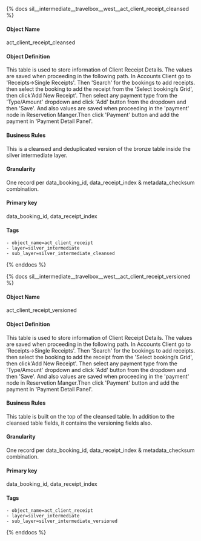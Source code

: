 {% docs sil__intermediate__travelbox__west__act_client_receipt_cleansed %}

#### Object Name
act_client_receipt_cleansed

#### Object Definition
This table is used to store information of Client Receipt Details. The values are saved when proceeding in the
following path. In Accounts Client go to &#39;Receipts-&gt;Single Receipts&#39;. Then &#39;Search&#39; for the bookings to add receipts.
then select the booking to add the receipt from the &#39;Select booking/s Grid&#39;, then click&#39;Add New Receipt&#39;. Then
select any payment type from the &#39;Type/Amount&#39; dropdown and click &#39;Add&#39; button from the dropdown  and
then &#39;Save&#39;. And also values are saved when proceeding in the &#39;payment&#39; node in Reservetion Manger.Then click
&#39;Payment&#39; button and add the payment in &#39;Payment Detail Panel&#39;.

#### Business Rules
This is a cleansed and deduplicated version of the bronze table inside the silver intermediate layer.

#### Granularity
One record per data_booking_id, data_receipt_index & metadata_checksum combination.

#### Primary key
data_booking_id, data_receipt_index

#### Tags
    - object_name=act_client_receipt
    - layer=silver_intermediate
    - sub_layer=silver_intermediate_cleansed

{% enddocs %}

{% docs sil__intermediate__travelbox__west__act_client_receipt_versioned %}

#### Object Name
act_client_receipt_versioned

#### Object Definition
This table is used to store information of Client Receipt Details. The values are saved when proceeding in the
following path. In Accounts Client go to &#39;Receipts-&gt;Single Receipts&#39;. Then &#39;Search&#39; for the bookings to add receipts.
then select the booking to add the receipt from the &#39;Select booking/s Grid&#39;, then click&#39;Add New Receipt&#39;. Then
select any payment type from the &#39;Type/Amount&#39; dropdown and click &#39;Add&#39; button from the dropdown  and
then &#39;Save&#39;. And also values are saved when proceeding in the &#39;payment&#39; node in Reservetion Manger.Then click
&#39;Payment&#39; button and add the payment in &#39;Payment Detail Panel&#39;.

#### Business Rules
This table is built on the top of the cleansed table. In addition to the cleansed table fields, it contains the versioning fields also.

#### Granularity
One record per data_booking_id, data_receipt_index & metadata_checksum combination.

#### Primary key
data_booking_id, data_receipt_index

#### Tags
    - object_name=act_client_receipt
    - layer=silver_intermediate
    - sub_layer=silver_intermediate_versioned

{% enddocs %}
